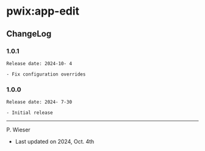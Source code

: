 # pwix:app-edit

## ChangeLog

### 1.0.1

    Release date: 2024-10- 4

    - Fix configuration overrides

### 1.0.0

    Release date: 2024- 7-30

    - Initial release

---
P. Wieser
- Last updated on 2024, Oct. 4th
